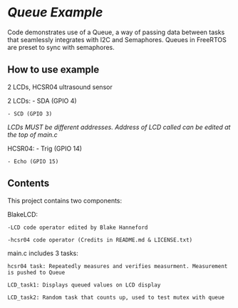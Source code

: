 # _Queue Example_

Code demonstrates use of a Queue, a way of passing data between tasks that seamlessly integrates with I2C and Semaphores. Queues in FreeRTOS are preset to sync with semaphores.

## How to use example
2 LCDs, HCSR04 ultrasound sensor

2 LCDs:
    - SDA (GPIO 4)

    - SCD (GPIO 3)

_LCDs *MUST* be different addresses. Address of LCD called can be edited at the top of main.c_

HCSR04:
    - Trig (GPIO 14)
    
    - Echo (GPIO 15)

## Contents

This project contains two components:

BlakeLCD:

    -LCD code operator edited by Blake Hanneford

    -hcsr04 code operator (Credits in README.md & LICENSE.txt)

main.c includes 3 tasks:

    hcsr04 task: Repeatedly measures and verifies measurment. Measurement is pushed to Queue

    LCD_task1: Displays queued values on LCD display

    LCD_task2: Random task that counts up, used to test mutex with queue
